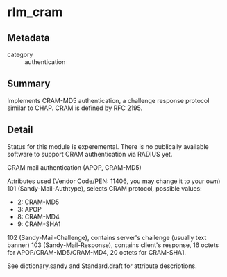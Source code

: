 # rlm_cram
## Metadata
<dl>
  <dt>category</dt><dd>authentication</dd>
</dl>

## Summary
Implements CRAM-MD5 authentication, a challenge response protocol similar to CHAP. CRAM is defined by RFC 2195.

## Detail
Status for this module is experemental. There is no publically available software to support CRAM authentication via
RADIUS yet.

CRAM mail authentication (APOP, CRAM-MD5)


Attributes used (Vendor Code/PEN: 11406, you may change it to your own) 101 (Sandy-Mail-Authtype), selects CRAM
protocol, possible values:

  - 2: CRAM-MD5
  - 3: APOP
  - 8: CRAM-MD4
  - 9: CRAM-SHA1

102 (Sandy-Mail-Challenge), contains server's challenge (usually text banner) 103 (Sandy-Mail-Response), contains
client's response, 16 octets for APOP/CRAM-MD5/CRAM-MD4, 20 octets for CRAM-SHA1.

See dictionary.sandy and Standard.draft for attribute descriptions.

